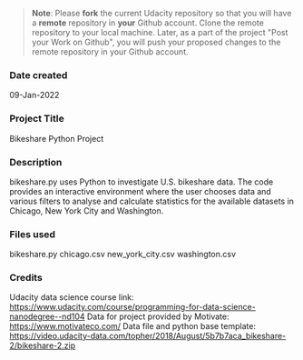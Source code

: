 >**Note**: Please **fork** the current Udacity repository so that you will have a **remote** repository in **your** Github account. Clone the remote repository to your local machine. Later, as a part of the project "Post your Work on Github", you will push your proposed changes to the remote repository in your Github account.

### Date created
09-Jan-2022

### Project Title
Bikeshare Python Project

### Description
bikeshare.py uses Python to investigate U.S. bikeshare data. The code provides an
interactive environment where the user chooses data and various filters to analyse and calculate statistics for the available datasets in Chicago, New York City and Washington.

### Files used
bikeshare.py
chicago.csv
new_york_city.csv
washington.csv

### Credits
Udacity data science course link:
https://www.udacity.com/course/programming-for-data-science-nanodegree--nd104
Data for project provided by Motivate:
https://www.motivateco.com/
Data file and python base template:
https://video.udacity-data.com/topher/2018/August/5b7b7aca_bikeshare-2/bikeshare-2.zip
